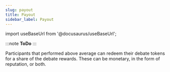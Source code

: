 ```yaml
---
slug: payout
title: Payout
sidebar_label: Payout
---
```

import useBaseUrl from '@docusaurus/useBaseUrl';

<link rel="stylesheet" href={useBaseUrl("katex/katex.min.css")} />


:::note
**ToDo**
:::


Participants that performed above average can redeem their debate tokens for a share of the debate rewards.
These can be monetary, in the form of reputation, or both.




